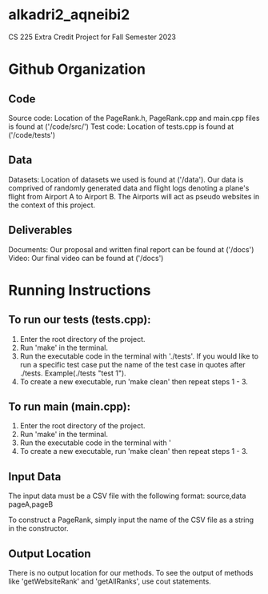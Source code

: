 # alkadri2_aqneibi2
CS 225 Extra Credit Project for Fall Semester 2023

# Github Organization
## Code
Source code: Location of the PageRank.h, PageRank.cpp and main.cpp files is found at ('/code/src/')
Test code: Location of tests.cpp is found at ('/code/tests')

## Data
Datasets: Location of datasets we used is found at ('/data'). Our data is comprived of randomly generated data and flight logs denoting a plane's flight from Airport A to Airport B. The Airports will act as pseudo websites in the context of this project.

## Deliverables
Documents: Our proposal and written final report can be found at ('/docs')
Video: Our final video can be found at ('/docs')

# Running Instructions
## To run our tests (tests.cpp): 
1. Enter the root directory of the project.
2. Run 'make' in the terminal.
3. Run the executable code in the terminal with './tests'. If you would like to run a specific test case put the name of the test case in quotes after ./tests. Example(./tests "test 1").
4. To create a new executable, run 'make clean' then repeat steps 1 - 3.

## To run main (main.cpp): 
1. Enter the root directory of the project.
2. Run 'make' in the terminal.
3. Run the executable code in the terminal with '
4. To create a new executable, run 'make clean' then repeat steps 1 - 3.

## Input Data
The input data must be a CSV file with the following format:
source,data
pageA,pageB

To construct a PageRank, simply input the name of the CSV file as a string in the constructor. 

## Output Location
There is no output location for our methods. To see the output of methods like 'getWebsiteRank' and 'getAllRanks', use cout statements.
